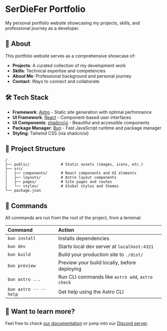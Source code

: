 # SerDieFer Portfolio

My personal portfolio website showcasing my projects, skills, and professional journey as a developer.

## 🌟 About

This portfolio website serves as a comprehensive showcase of:
- **Projects**: A curated collection of my development work
- **Skills**: Technical expertise and competencies
- **About Me**: Professional background and personal journey
- **Contact**: Ways to connect and collaborate

## 🛠️ Tech Stack

- **Framework**: [Astro](https://astro.build/) - Static site generation with optimal performance
- **UI Framework**: [React](https://react.dev/) - Component-based user interfaces
- **UI Components**: [shadcn/ui](https://ui.shadcn.com/) - Beautiful and accessible components
- **Package Manager**: [Bun](https://bun.sh/) - Fast JavaScript runtime and package manager
- **Styling**: Tailwind CSS (via shadcn/ui)

## 🚀 Project Structure

```text
/
├── public/              # Static assets (images, icons, etc.)
├── src/
│   ├── components/      # React components and UI elements
│   ├── layouts/         # Astro layout components
│   ├── pages/           # Site pages and routes
│   └── styles/          # Global styles and themes
└── package.json
```

## 🧞 Commands

All commands are run from the root of the project, from a terminal:

| Command                   | Action                                           |
| :------------------------ | :----------------------------------------------- |
| `bun install`             | Installs dependencies                            |
| `bun dev`             | Starts local dev server at `localhost:4321`      |
| `bun build`           | Build your production site to `./dist/`          |
| `bun preview`         | Preview your build locally, before deploying     |
| `bun astro ...`       | Run CLI commands like `astro add`, `astro check` |
| `bun astro -- --help` | Get help using the Astro CLI                     |

## 👀 Want to learn more?

Feel free to check [our documentation](https://docs.astro.build) or jump into our [Discord server](https://astro.build/chat).
